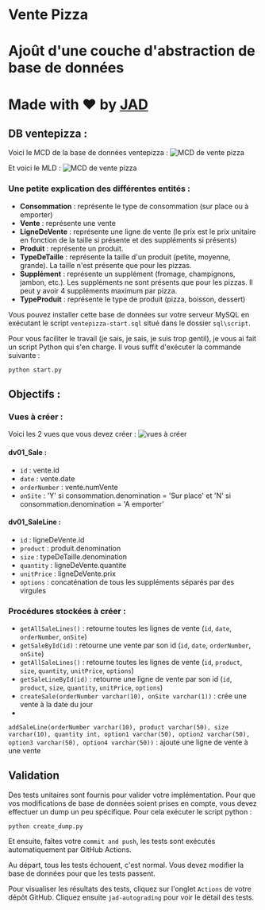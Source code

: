 # Vente Pizza

# Ajoût d'une couche d'abstraction de base de données

# Made with ❤️ by [JAD](mailto:jeanaymeric@gmail.com)

## DB ventepizza :

Voici le MCD de la base de données  ventepizza :
![MCD de vente pizza](./img/mcd-pizzasale-start.png)

Et voici le MLD :
![MCD de vente pizza](./img/mld-pizzasale-start.png)

### Une petite explication des différentes entités :

- **Consommation** : représente le type de consommation (sur place ou à emporter)
- **Vente** : représente une vente
- **LigneDeVente** : représente une ligne de vente (le prix est le prix unitaire en fonction de la taille si présente et
  des suppléments si présents)
- **Produit** : représente un produit.
- **TypeDeTaille** : représente la taille d'un produit (petite, moyenne, grande). La taille n'est présente que pour les
  pizzas.
- **Supplément** : représente un supplément (fromage, champignons, jambon, etc.). Les suppléments ne sont présents que
  pour les pizzas. Il peut y avoir 4 suppléments maximum par pizza.
- **TypeProduit** : représente le type de produit (pizza, boisson, dessert)

Vous pouvez installer cette base de données sur votre serveur MySQL en exécutant le script `ventepizza-start.sql` situé
dans le dossier `sql\script`.

Pour vous faciliter le travail (je sais, je sais, je suis trop gentil), je vous ai fait un script Python qui s'en
charge. Il vous suffit d'exécuter la commande suivante :

```shell
python start.py
```

## Objectifs :

### Vues à créer :

Voici les 2 vues que vous devez créer :
![vues à créer](./img/dv01-views.png)

#### dv01_Sale :

- `id` : vente.id
- `date` : vente.date
- `orderNumber` : vente.numVente
- `onSite` : 'Y' si consommation.denomination = 'Sur place' et 'N' si consommation.denomination = 'A emporter'

#### dv01_SaleLine :

- `id` : ligneDeVente.id
- `product` : produit.denomination
- `size` : typeDeTaille.denomination
- `quantity` : ligneDeVente.quantite
- `unitPrice` : ligneDeVente.prix
- `options` : concaténation de tous les suppléments séparés par des virgules

### Procédures stockées à créer :

- `getAllSaleLines()` : retourne toutes les lignes de vente (`id`, `date`, `orderNumber`, `onSite`)
- `getSaleById(id)` : retourne une vente par son id (`id`, `date`, `orderNumber`, `onSite`)
- `getAllSaleLines()` : retourne toutes les lignes de
  vente (`id`, `product`, `size`, `quantity`, `unitPrice`, `options`)
- `getSaleLineById(id)` : retourne une ligne de vente par son
  id (`id`, `product`, `size`, `quantity`, `unitPrice`, `options`)
- `createSale(orderNumber varchar(10), onSite varchar(1))` : crée une vente à la date du jour
-
`addSaleLine(orderNumber varchar(10), product varchar(50), size varchar(10), quantity int, option1 varchar(50), option2 varchar(50), option3 varchar(50), option4 varchar(50))` :
ajoute une ligne de vente à une vente

## Validation

Des tests unitaires sont fournis pour valider votre implémentation.
Pour que vos modifications de base de données soient prises en compte, vous devez effectuer un dump un peu spécifique.
Pour cela exécuter le script python :

```shell
python create_dump.py
```

Et ensuite, faîtes votre `commit and push`, les tests sont exécutés automatiquement par GitHub Actions.

Au départ, tous les tests échouent, c'est normal. Vous devez modifier la base de données pour que les tests passent.

Pour visualiser les résultats des tests, cliquez sur l'onglet `Actions` de votre dépôt GitHub.
Cliquez ensuite `jad-autograding` pour voir le détail des tests.
